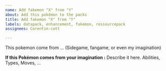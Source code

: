 ```yaml
---
name: Add fakemon "X" from "Y"
about: Add this pokémon to the packs
title: Add fakemon "X" from "Y"
labels: datapack, enhancement, fakemon, ressourcepack
assignees: Corentin-cott

---
```


This pokemon come from ... (Sidegame, fangame, or even my imagination)

**If this Pokémon comes from your imagination :**
Describe it here. Abilities, Types, Moves, ...
